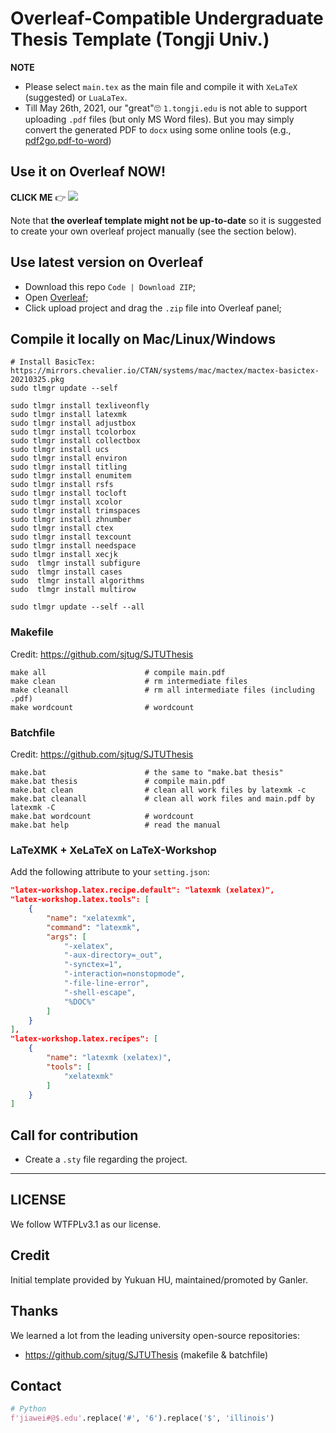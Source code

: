 # Overleaf-Compatible Undergraduate Thesis Template (Tongji Univ.)

**NOTE**

* Please select `main.tex` as the main file and compile it with `XeLaTeX` (suggested) or `LuaLaTex`.
* Till May 26th, 2021, our "great"🙄 `1.tongji.edu` is not able to support uploading `.pdf` files (but only MS Word files). But you may simply convert the generated PDF to `docx` using some online tools (e.g., [pdf2go.pdf-to-word](https://www.pdf2go.com/pdf-to-word))

## Use it on **Overleaf** NOW!

**CLICK ME** 👉 [![](https://img.shields.io/badge/overleaf-tongjithesis-green.svg)](https://www.overleaf.com/latex/templates/tongji-undergrad-thesis/dfdvqsmpfcgk)

Note that **the overleaf template might not be up-to-date** so it is suggested to create your own overleaf project manually (see the section below).

## Use latest version on Overleaf

- Download this repo `Code | Download ZIP`;
- Open [Overleaf](https://www.overleaf.com/);
- Click upload project and drag the `.zip` file into Overleaf panel;

## Compile it locally on Mac/Linux/Windows

```shell
# Install BasicTex: https://mirrors.chevalier.io/CTAN/systems/mac/mactex/mactex-basictex-20210325.pkg
sudo tlmgr update --self

sudo tlmgr install texliveonfly
sudo tlmgr install latexmk
sudo tlmgr install adjustbox
sudo tlmgr install tcolorbox
sudo tlmgr install collectbox
sudo tlmgr install ucs
sudo tlmgr install environ
sudo tlmgr install titling
sudo tlmgr install enumitem
sudo tlmgr install rsfs
sudo tlmgr install tocloft
sudo tlmgr install xcolor
sudo tlmgr install trimspaces
sudo tlmgr install zhnumber
sudo tlmgr install ctex
sudo tlmgr install texcount
sudo tlmgr install needspace
sudo tlmgr install xecjk
sudo  tlmgr install subfigure
sudo  tlmgr install cases
sudo  tlmgr install algorithms
sudo  tlmgr install multirow

sudo tlmgr update --self --all
```

### Makefile

Credit: https://github.com/sjtug/SJTUThesis

```shell
make all                      # compile main.pdf
make clean                    # rm intermediate files
make cleanall                 # rm all intermediate files (including .pdf)
make wordcount                # wordcount
```

### Batchfile

Credit: https://github.com/sjtug/SJTUThesis

```shell
make.bat                      # the same to "make.bat thesis"
make.bat thesis               # compile main.pdf
make.bat clean                # clean all work files by latexmk -c
make.bat cleanall             # clean all work files and main.pdf by latexmk -C
make.bat wordcount            # wordcount
make.bat help                 # read the manual
```

### LaTeXMK + XeLaTeX on LaTeX-Workshop

Add the following attribute to your `setting.json`:

```json
"latex-workshop.latex.recipe.default": "latexmk (xelatex)",
"latex-workshop.latex.tools": [
    {
        "name": "xelatexmk",
        "command": "latexmk",
        "args": [
            "-xelatex",
            "-aux-directory=_out",
            "-synctex=1",
            "-interaction=nonstopmode",
            "-file-line-error",
            "-shell-escape",
            "%DOC%"
        ]
    }
],
"latex-workshop.latex.recipes": [
    {
        "name": "latexmk (xelatex)",
        "tools": [
            "xelatexmk"
        ]
    }
]
```

## Call for contribution

- Create a `.sty` file regarding the project.

---

## LICENSE

We follow WTFPLv3.1 as our license.

## Credit

Initial template provided by Yukuan HU, maintained/promoted by Ganler.

## Thanks

We learned a lot from the leading university open-source repositories:

- https://github.com/sjtug/SJTUThesis (makefile & batchfile)

## Contact

```python
# Python
f'jiawei#@$.edu'.replace('#', '6').replace('$', 'illinois')
```
